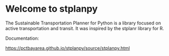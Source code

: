 # Welcome to stplanpy

The Sustainable Transportation Planner for Python is a library focused on active transportation and transit. It was inspired by the stplanr library for R.


Documentation:

https://pctbayarea.github.io/stplanpy/source/stplanpy.html
